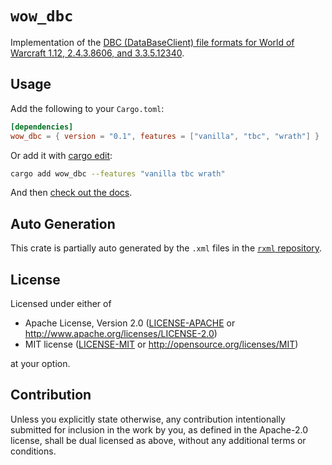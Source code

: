 # `wow_dbc`

Implementation of the [DBC (DataBaseClient) file formats for World of Warcraft 1.12, 2.4.3.8606, and 3.3.5.12340](https://wowdev.wiki/DBC).

## Usage

Add the following to your `Cargo.toml`:

```toml
[dependencies]
wow_dbc = { version = "0.1", features = ["vanilla", "tbc", "wrath"] }
```

Or add it with [cargo edit](https://github.com/killercup/cargo-edit):
```bash
cargo add wow_dbc --features "vanilla tbc wrath"
```

And then [check out the docs](https://docs.rs/wow_dbc/latest/).

## Auto Generation

This crate is partially auto generated by the `.xml` files in the [`rxml` repository](https://github.com/gtker/wow_dbc/tree/main/rxml).

## License

Licensed under either of

 * Apache License, Version 2.0
   ([LICENSE-APACHE](https://github.com/gtker/wow_dbc/blob/main/LICENSE-APACHE) or <http://www.apache.org/licenses/LICENSE-2.0>)
 * MIT license
   ([LICENSE-MIT](https://github.com/gtker/wow_dbc/blob/main/LICENSE-MIT) or <http://opensource.org/licenses/MIT>)

at your option.

## Contribution

Unless you explicitly state otherwise, any contribution intentionally submitted
for inclusion in the work by you, as defined in the Apache-2.0 license, shall be
dual licensed as above, without any additional terms or conditions.
